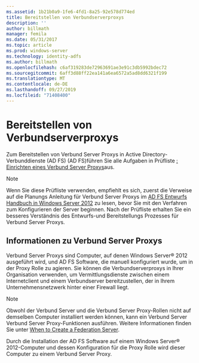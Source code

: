 ```yaml
---
ms.assetid: 1b21b0a9-1fe6-4fd1-8a25-92e578d774ed
title: Bereitstellen von Verbundserverproxys
description: ''
author: billmath
manager: femila
ms.date: 05/31/2017
ms.topic: article
ms.prod: windows-server
ms.technology: identity-adfs
ms.author: billmath
ms.openlocfilehash: c6af319283de72963691ae3e91c3db5992bdec72
ms.sourcegitcommit: 6aff3d88ff22ea141a6ea6572a5ad8dd6321f199
ms.translationtype: MT
ms.contentlocale: de-DE
ms.lasthandoff: 09/27/2019
ms.locfileid: "71408400"
---
```

# <a name="deploying-federation-server-proxies"></a>Bereitstellen von Verbundserverproxys

Zum Bereitstellen von Verbund Server Proxys in Active Directory-Verbunddienste (AD FS) \(AD FS\)führen Sie alle Aufgaben in Prüfliste [: Einrichten eines Verbund Server Proxys](Checklist--Setting-Up-a-Federation-Server-Proxy.md)aus.  
  
> [!NOTE]  
> Wenn Sie diese Prüfliste verwenden, empfiehlt es sich, zuerst die Verweise auf die Planungs Anleitung für Verbund Server Proxys im [AD FS Entwurfs Handbuch in Windows Server 2012](https://technet.microsoft.com/library/dd807036.aspx) zu lesen, bevor Sie mit den Verfahren zum Konfigurieren der Server beginnen. Nach der Prüfliste erhalten Sie ein besseres Verständnis des Entwurfs-und Bereitstellungs Prozesses für Verbund Server Proxys.  
  
## <a name="about-federation-server-proxies"></a>Informationen zu Verbund Server Proxys  
Verbund Server Proxys sind Computer, auf denen Windows Server® 2012 ausgeführt wird, und AD FS Software, die manuell konfiguriert wurde, um in der Proxy Rolle zu agieren. Sie können die Verbundserverproxys in Ihrer Organisation verwenden, um Vermittlungsdienste zwischen einem Internetclient und einem Verbundserver bereitzustellen, der in Ihrem Unternehmensnetzwerk hinter einer Firewall liegt.  
  
> [!NOTE]  
> Obwohl der Verbund Server und die Verbund Server Proxy-Rollen nicht auf demselben Computer installiert werden können, kann ein Verbund Server Verbund Server Proxy-Funktionen ausführen. Weitere Informationen finden Sie unter [When to Create a Federation Server](https://technet.microsoft.com/library/dd807101.aspx).  
  
Durch die Installation der AD FS Software auf einem Windows Server® 2012-Computer und dessen Konfiguration für die Proxy Rolle wird dieser Computer zu einem Verbund Server Proxy.  
  

